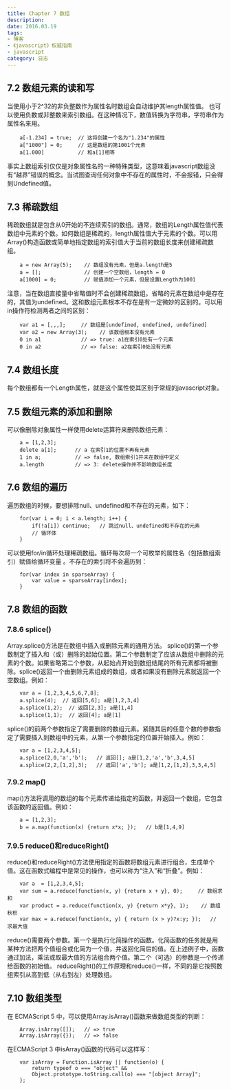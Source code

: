 ```yaml
---
title: Chapter 7 数组
description: 
date: 2016.03.19
tags:
- 博客
- 《javascript》权威指南
- javascript
category: 日志
---
```

## 7.2 数组元素的读和写
当使用小于2^32的非负整数作为属性名时数组会自动维护其length属性值。
也可以使用负数或非整数来索引数组。在这种情况下，数值转换为字符串，字符串作为属性名来用。
        
        a[-1.234] = true;  // 这将创建一个名为"1.234"的属性
        a["1000"] = 0;     // 这是数组的第1001个元素
        a[1.000]           // 和a[1]相等

事实上数组索引仅仅是对象属性名的一种特殊类型，这意味着javascript数组没有“越界”错误的概念。当试图查询任何对象中不存在的属性时，不会报错，只会得到Undefined值。
## 7.3 稀疏数组
稀疏数组就是包含从0开始的不连续索引的数组。通常，数组的Length属性值代表数组中元素的个数。如何数组是稀疏的，length属性值大于元素的个数。可以用Array()构造函数或简单地指定数组的索引值大于当前的数组长度来创建稀疏数组。

        a = new Array(5);    // 数组没有元素，但是a.length是5
        a = [];              // 创建一个空数组，length = 0
        a[1000] = 0;         // 赋值添加一个元素，但是设置Length为1001

注意，当在数组直接量中省略值时不会创建稀疏数组。省略的元素在数组中是存在的，其值为undefined。这和数组元素根本不存在是有一定微妙的区别的。可以用in操作符检测两者之间的区别：

        var a1 = [,,,];     // 数组是[undefined, undefined, undefined]
        var a2 = new Array(3);    // 该数组根本没有元素
        0 in a1             // => true: a1在索引0处有一个元素
        0 in a2             // => false: a2在索引0处没有元素

## 7.4 数组长度
每个数组都有一个Length属性，就是这个属性使其区别于常规的javascript对象。
## 7.5 数组元素的添加和删除
可以像删除对象属性一样使用delete运算符来删除数组元素：
        
        a = [1,2,3];
        delete a[1];      // a 在索引1的位置不再有元素
        1 in a;           // => false, 数组索引1并未在数组中定义
        a.length          // => 3: delete操作并不影响数组长度

## 7.6 数组的遍历
遍历数组的时候，要想排除null、undefined和不存在的元素，如下：
        
        for(var i = 0; i < a.length; i++) {
            if(!a[i]) continue;   // 跳过null、undefined和不存在的元素
            // 循环体
        }

可以使用for/in循环处理稀疏数组。循环每次将一个可枚举的属性名（包括数组索引）赋值给循环变量 。不存在的索引将不会遍历到：
        
        for(var index in sparseArray) {
            var value = sparseArray[index];
        }

## 7.8 数组的函数
### 7.8.6 splice()
Array.splice()方法是在数组中插入或删除元素的通用方法。
splice()的第一个参数制定了插入和（或）删除的起始位置。第二个参数制定了应该从数组中删除的元素的个数。如果省略第二个参数，从起始点开始到数组结尾的所有元素都将被删除。splice()返回一个由删除元素组成的数组，或者如果没有删除元素就返回一个空数组。例如：
        
        var a = [1,2,3,4,5,6,7,8];
        a.splice(4);  // 返回[5,6]; a是[1,2,3,4]
        a.splice(1,2);  // 返回[2,3]; a是[1,4]
        a.splice(1,1);  // 返回[4]; a是[1]

splice()的前两个参数指定了需要删除的数组元素。紧随其后的任意个数的参数指定了需要插入到数组中的元素，从第一个参数指定的位置开始插入。例如：

        var a = [1,2,3,4,5];
        a.splice(2,0,'a','b');   // 返回[]; a是[1,2,'a','b',3,4,5]
        a.splice(2,2,[1,2],3);   // 返回['a','b']; a是[1,2,[1,2],3,3,4,5]

### 7.9.2 map()
map()方法将调用的数组的每个元素传递给指定的函数，并返回一个数组，它包含该函数的返回值。例如：

        a = [1,2,3];
        b = a.map(function(x) {return x*x; });   // b是[1,4,9]

### 7.9.5 reduce()和reduceRight()
reduce()和reduceRight()方法使用指定的函数将数组元素进行组合，生成单个值。这在函数式编程中是常见的操作，也可以称为“注入”和“折叠”。例如：

        var a  = [1,2,3,4,5];
        var sum = a.reduce(function(x, y) {return x + y}, 0);     // 数组求和
        var product = a.reduce(function(x, y) {return x*y}, 1);    // 数组秋积
        var max = a.reduce(function(x, y) { return (x > y)?x:y; });   // 求最大值

reduce()需要两个参数。第一个是执行化简操作的函数。化简函数的任务就是用某种方法把两个值组合或化简为一个值，并返回化简后的值。在上述例子中，函数通过加法，乘法或取最大值的方法组合两个值。第二个（可选）的参数是一个传递给函数的初始值。
reduceRight()的工作原理和reduce()一样，不同的是它按照数组索引从高到低（从右到左）处理数组。

## 7.10 数组类型
在 ECMAScript 5 中，可以使用Array.isArray()函数来做数组类型的判断：
        
        Array.isArray([]);   // => true
        Array.isArray({});   // => false

在ECMAScript 3 中isArray()函数的代码可以这样写：

        var isArray = Function.isArray || function(o) {
            return typeof o === "object" && 
            Object.prototype.toString.call(o) === "[object Array]";
        };














